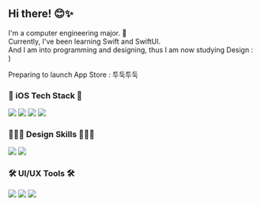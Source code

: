 ## Hi there! 😊✨

I'm a computer engineering major. 🐥<br>
Currently, I've been learning Swift and SwiftUI.<br>
And I am into programming and designing, thus I am now studying  Design : )

Preparing to launch App Store : 투둑투둑

<h3>📱 iOS Tech Stack 📱</h3>

<p>
<img src="https://img.shields.io/badge/iOS-000000?style=for-the-badge&logo=apple&logoColor=white"/> <img src="https://img.shields.io/badge/Xcode-186EE2?style=for-the-badge&logo=Xcode&logoColor=white"/> <img src="https://img.shields.io/badge/Swift-F15137?style=for-the-badge&logo=swift&logoColor=white"/> <img src="https://img.shields.io/badge/SwiftUI-0D52DB?style=for-the-badge&logo=swift&logoColor=white"/>
</p>
<h3>🧑🏻‍🎨 Design Skills 🧑🏻‍🎨</h3>
<p>
<img src="https://img.shields.io/badge/Photoshop-33a7ff?style=for-the-badge&logo=Adobe photoshop&logoColor=white"/> 
<img src="https://img.shields.io/badge/illustrator-ff9901?style=for-the-badge&logo=Adobe illustrator&logoColor=white"/> 
</p>
<h3>🛠 UI/UX Tools 🛠</h3>
<p>
<img src="https://img.shields.io/badge/Figma-ED6530?style=for-the-badge&logo=Figma&logoColor=white"/> 
<img src="https://img.shields.io/badge/Sketch-FCD32D?style=for-the-badge&logo=Sketch&logoColor=white"/> 
<img src="https://img.shields.io/badge/XD-ff61f6?style=for-the-badge&logo=Adobe XD&logoColor=white"/>
</p>
